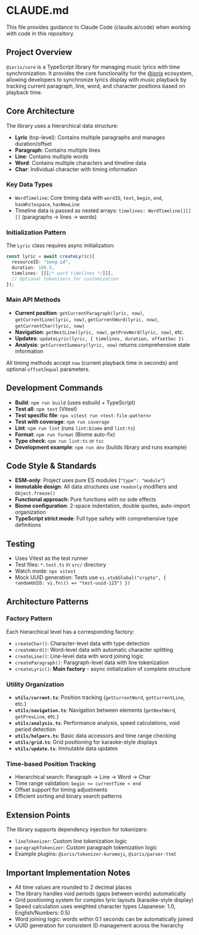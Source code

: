 # CLAUDE.md

This file provides guidance to Claude Code (claude.ai/code) when working with code in this repository.

## Project Overview

`@ioris/core` is a TypeScript library for managing music lyrics with time synchronization. It provides the core functionality for the [@ioris](https://www.npmjs.com/search?q=%40ioris) ecosystem, allowing developers to synchronize lyrics display with music playback by tracking current paragraph, line, word, and character positions based on playback time.

## Core Architecture

The library uses a hierarchical data structure:
- **Lyric** (top-level): Contains multiple paragraphs and manages duration/offset
- **Paragraph**: Contains multiple lines  
- **Line**: Contains multiple words
- **Word**: Contains multiple characters and timeline data
- **Char**: Individual character with timing information

### Key Data Types

- `WordTimeline`: Core timing data with `wordID`, `text`, `begin`, `end`, `hasWhitespace`, `hasNewLine`
- Timeline data is passed as nested arrays: `timelines: WordTimeline[][][]` (paragraphs → lines → words)

### Initialization Pattern

The `Lyric` class requires async initialization:
```typescript
const lyric = await createLyric({
  resourceID: "song-id",
  duration: 180.5,
  timelines: [[[/* word timelines */]]],
  // Optional tokenizers for customization
});
```

### Main API Methods

- **Current position**: `getCurrentParagraph(lyric, now)`, `getCurrentLine(lyric, now)`, `getCurrentWord(lyric, now)`, `getCurrentChar(lyric, now)`
- **Navigation**: `getNextLine(lyric, now)`, `getPrevWord(lyric, now)`, etc.
- **Updates**: `updateLyric(lyric, { timelines, duration, offsetSec })`
- **Analysis**: `getCurrentSummary(lyric, now)` returns comprehensive state information

All timing methods accept `now` (current playback time in seconds) and optional `offset`/`equal` parameters.

## Development Commands

- **Build**: `npm run build` (uses esbuild + TypeScript)
- **Test all**: `npm test` (Vitest)
- **Test specific file**: `npx vitest run <test-file-pattern>`
- **Test with coverage**: `npm run coverage`
- **Lint**: `npm run lint` (runs `lint:biome` and `lint:ts`)
- **Format**: `npm run format` (Biome auto-fix)
- **Type check**: `npm run lint:ts` or `tsc`
- **Development example**: `npm run dev` (builds library and runs example)

## Code Style & Standards

- **ESM-only**: Project uses pure ES modules (`"type": "module"`)
- **Immutable design**: All data structures use `readonly` modifiers and `Object.freeze()`
- **Functional approach**: Pure functions with no side effects
- **Biome configuration**: 2-space indentation, double quotes, auto-import organization
- **TypeScript strict mode**: Full type safety with comprehensive type definitions

## Testing

- Uses Vitest as the test runner
- Test files: `*.test.ts` in `src/` directory
- Watch mode: `npx vitest`
- Mock UUID generation: Tests use `vi.stubGlobal("crypto", { randomUUID: vi.fn(() => "test-uuid-123") })`

## Architecture Patterns

### Factory Pattern
Each hierarchical level has a corresponding factory:
- `createChar()`: Character-level data with type detection
- `createWord()`: Word-level data with automatic character splitting
- `createLine()`: Line-level data with word joining logic
- `createParagraph()`: Paragraph-level data with line tokenization
- `createLyric()`: **Main factory** - async initialization of complete structure

### Utility Organization
- **`utils/current.ts`**: Position tracking (`getCurrentWord`, `getCurrentLine`, etc.)
- **`utils/navigation.ts`**: Navigation between elements (`getNextWord`, `getPrevLine`, etc.)
- **`utils/analysis.ts`**: Performance analysis, speed calculations, void period detection
- **`utils/helpers.ts`**: Basic data accessors and time range checking
- **`utils/grid.ts`**: Grid positioning for karaoke-style displays
- **`utils/update.ts`**: Immutable data updates

### Time-based Position Tracking
- Hierarchical search: Paragraph → Line → Word → Char
- Time range validation: `begin <= currentTime < end`
- Offset support for timing adjustments
- Efficient sorting and binary search patterns

## Extension Points

The library supports dependency injection for tokenizers:
- `lineTokenizer`: Custom line tokenization logic
- `paragraphTokenizer`: Custom paragraph tokenization logic
- Example plugins: `@ioris/tokenizer-kuromoji`, `@ioris/parser-ttml`

## Important Implementation Notes

- All time values are rounded to 2 decimal places
- The library handles void periods (gaps between words) automatically
- Grid positioning system for complex lyric layouts (karaoke-style display)
- Speed calculation uses weighted character types (Japanese: 1.0, English/Numbers: 0.5)
- Word joining logic: words within 0.1 seconds can be automatically joined
- UUID generation for consistent ID management across the hierarchy
